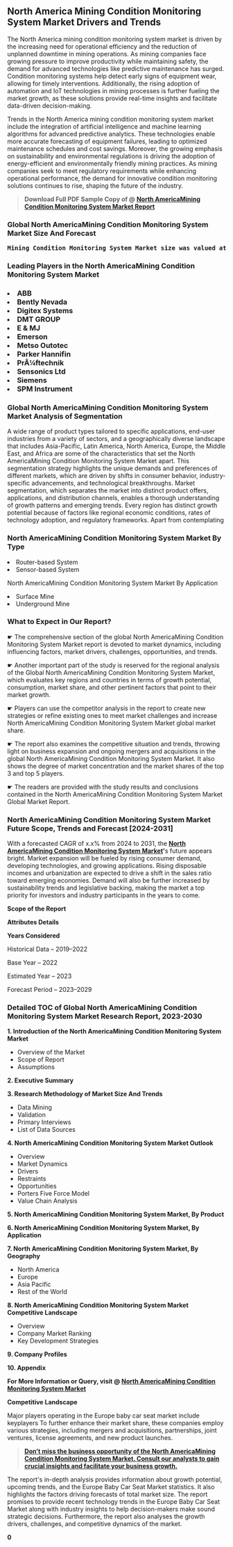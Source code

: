 <p> <h2>North America Mining Condition Monitoring System Market Drivers and Trends</h2><p>The North America mining condition monitoring system market is driven by the increasing need for operational efficiency and the reduction of unplanned downtime in mining operations. As mining companies face growing pressure to improve productivity while maintaining safety, the demand for advanced technologies like predictive maintenance has surged. Condition monitoring systems help detect early signs of equipment wear, allowing for timely interventions. Additionally, the rising adoption of automation and IoT technologies in mining processes is further fueling the market growth, as these solutions provide real-time insights and facilitate data-driven decision-making.</p><p>Trends in the North America mining condition monitoring system market include the integration of artificial intelligence and machine learning algorithms for advanced predictive analytics. These technologies enable more accurate forecasting of equipment failures, leading to optimized maintenance schedules and cost savings. Moreover, the growing emphasis on sustainability and environmental regulations is driving the adoption of energy-efficient and environmentally friendly mining practices. As mining companies seek to meet regulatory requirements while enhancing operational performance, the demand for innovative condition monitoring solutions continues to rise, shaping the future of the industry.</p></p><blockquote id="" class=""><strong>Download Full PDF Sample Copy of @&nbsp;<a href="https://www.verifiedmarketreports.com/download-sample/?rid=418258&utm_source=GitHub-Jan&utm_medium=264" target="_blank">North AmericaMining Condition Monitoring System Market Report</a>&nbsp;&nbsp;</strong></blockquote><h3 id="" class=""><strong>Global&nbsp;North AmericaMining Condition Monitoring System Market Size And Forecast</strong></h3><pre class="reader-text-block__code-block"><strong>Mining Condition Monitoring System Market size was valued at USD 1.25 Billion in 2022 and is projected to reach USD 2.45 Billion by 2030, growing at a CAGR of 9.1% from 2024 to 2030.</strong></pre><h3 id="" class="">Leading Players in the&nbsp;North AmericaMining Condition Monitoring System Market</h3><h3 class=""></Li><Li>ABB</Li><Li> Bently Nevada</Li><Li> Digitex Systems</Li><Li> DMT GROUP</Li><Li> E & MJ</Li><Li> Emerson</Li><Li> Metso Outotec</Li><Li> Parker Hannifin</Li><Li> PrÃ¼ftechnik</Li><Li> Sensonics Ltd</Li><Li> Siemens</Li><Li> SPM Instrument</h3><h3 id="" class="">Global&nbsp;North AmericaMining Condition Monitoring System Market Analysis of Segmentation</h3><p id="" class="">A wide range of product types tailored to specific applications, end-user industries from a variety of sectors, and a geographically diverse landscape that includes Asia-Pacific, Latin America, North America, Europe, the Middle East, and Africa are some of the characteristics that set the North AmericaMining Condition Monitoring System Market apart. This segmentation strategy highlights the unique demands and preferences of different markets, which are driven by shifts in consumer behavior, industry-specific advancements, and technological breakthroughs. Market segmentation, which separates the market into distinct product offers, applications, and distribution channels, enables a thorough understanding of growth patterns and emerging trends. Every region has distinct growth potential because of factors like regional economic conditions, rates of technology adoption, and regulatory frameworks. Apart from contemplating</p><h3 id="" class="">North AmericaMining Condition Monitoring System Market&nbsp;By Type</h3><p></Li><Li>Router-based System</Li><Li> Sensor-based System</p><div class="" data-test-id=""><p>North AmericaMining Condition Monitoring System Market&nbsp;By Application</p></div><p class=""></Li><Li>Surface Mine</Li><Li> Underground Mine</p><div class="" data-test-id=""><h3><span class="">What to Expect in Our Report?</span></h3></div><div class="" data-test-id=""><p><span class="">☛ The comprehensive section of the global North AmericaMining Condition Monitoring System Market report is devoted to market dynamics, including influencing factors, market drivers, challenges, opportunities, and trends.</span></p></div><div class="" data-test-id=""><p><span class="">☛ Another important part of the study is reserved for the regional analysis of the Global North AmericaMining Condition Monitoring System Market, which evaluates key regions and countries in terms of growth potential, consumption, market share, and other pertinent factors that point to their market growth.</span></p></div><div class="" data-test-id=""><p><span class="">☛ Players can use the competitor analysis in the report to create new strategies or refine existing ones to meet market challenges and increase North AmericaMining Condition Monitoring System Market global market share.</span></p></div><div class="" data-test-id=""><p><span class="">☛ The report also examines the competitive situation and trends, throwing light on business expansion and ongoing mergers and acquisitions in the global North AmericaMining Condition Monitoring System Market. It also shows the degree of market concentration and the market shares of the top 3 and top 5 players.</span></p></div><div class="" data-test-id=""><p><span class="">☛ The readers are provided with the study results and conclusions contained in the North AmericaMining Condition Monitoring System Market Global Market Report.</span></p></div><div class="" data-test-id=""><h3><span class="">North AmericaMining Condition Monitoring System Market Future Scope, Trends and Forecast [2024-2031]</span></h3></div><div class="" data-test-id=""><p><span class="">With a forecasted CAGR of x.x% from 2024 to 2031, the <strong><a href="https://www.verifiedmarketreports.com/download-sample/?rid=418258&utm_source=GitHub-Jan&utm_medium=264" target="_blank">North AmericaMining Condition Monitoring System Market</a>'</strong>s future appears bright. Market expansion will be fueled by rising consumer demand, developing technologies, and growing applications. Rising disposable incomes and urbanization are expected to drive a shift in the sales ratio toward emerging economies. Demand will also be further increased by sustainability trends and legislative backing, making the market a top priority for investors and industry participants in the years to come.</span></p><p id="ember66" class="ember-view reader-text-block__paragraph"><strong>Scope of the Report</strong></p><p id="ember67" class="ember-view reader-text-block__paragraph"><strong>Attributes Details</strong></p><p id="ember68" class="ember-view reader-text-block__paragraph"><strong>Years Considered</strong></p><p id="ember69" class="ember-view reader-text-block__paragraph">Historical Data &ndash; 2019&ndash;2022</p><p id="ember70" class="ember-view reader-text-block__paragraph">Base Year &ndash; 2022</p><p id="ember71" class="ember-view reader-text-block__paragraph">Estimated Year &ndash; 2023</p><p id="ember72" class="ember-view reader-text-block__paragraph">Forecast Period &ndash; 2023&ndash;2029</p></div><h3 id="" class="">Detailed TOC of Global North AmericaMining Condition Monitoring System Market Research Report, 2023-2030</h3><p id="" class=""><strong>1. Introduction of the North AmericaMining Condition Monitoring System Market</strong></p><ul><li>Overview of the Market</li><li>Scope of Report</li><li>Assumptions</li></ul><p id="" class=""><strong>2. Executive Summary</strong></p><p id="" class=""><strong>3. Research Methodology of Market Size And Trends</strong></p><ul><li>Data Mining</li><li>Validation</li><li>Primary Interviews</li><li>List of Data Sources</li></ul><p id="" class=""><strong>4. North AmericaMining Condition Monitoring System Market Outlook</strong></p><ul><li>Overview</li><li>Market Dynamics</li><li>Drivers</li><li>Restraints</li><li>Opportunities</li><li>Porters Five Force Model</li><li>Value Chain Analysis</li></ul><p id="" class=""><strong>5. North AmericaMining Condition Monitoring System Market, By Product</strong></p><p id="" class=""><strong>6. North AmericaMining Condition Monitoring System Market, By Application</strong></p><p id="" class=""><strong>7. North AmericaMining Condition Monitoring System Market, By Geography</strong></p><ul><li>North America</li><li>Europe</li><li>Asia Pacific</li><li>Rest of the World</li></ul><p id="" class=""><strong>8. North AmericaMining Condition Monitoring System Market Competitive Landscape</strong></p><ul><li>Overview</li><li>Company Market Ranking</li><li>Key Development Strategies</li></ul><p id="" class=""><strong>9. Company Profiles</strong></p><p id="" class=""><strong>10. Appendix</strong></p><p><strong>For More Information or Query, visit&nbsp;@ <a href="https://www.verifiedmarketreports.com/product/mining-condition-monitoring-system-market/" target="_blank">North AmericaMining Condition Monitoring System Market</a></strong></p><p id="ember61" class="ember-view reader-text-block__paragraph"><strong>Competitive Landscape</strong></p><p id="ember62" class="ember-view reader-text-block__paragraph">Major players operating in the Europe baby car seat market include keyplayers To further enhance their market share, these companies employ various strategies, including mergers and acquisitions, partnerships, joint ventures, license agreements, and new product launches.</p><blockquote id="ember63" class="ember-view reader-text-block__blockquote"><strong><a href="https://www.verifiedmarketreports.com/download-sample/?rid=418258&utm_source=GitHub-Jan&utm_medium=264" target="_blank">Don&rsquo;t miss the business opportunity of the North AmericaMining Condition Monitoring System Market. Consult our analysts to gain crucial insights and facilitate your business growth.</a></strong></blockquote><p id="ember64" class="ember-view reader-text-block__paragraph">The report's in-depth analysis provides information about growth potential, upcoming trends, and the Europe Baby Car Seat Market statistics. It also highlights the factors driving forecasts of total market size. The report promises to provide recent technology trends in the Europe Baby Car Seat Market along with industry insights to help decision-makers make sound strategic decisions. Furthermore, the report also analyses the growth drivers, challenges, and competitive dynamics of the market.</p><p class="ember-view reader-text-block__paragraph"><strong>0</strong></p>
